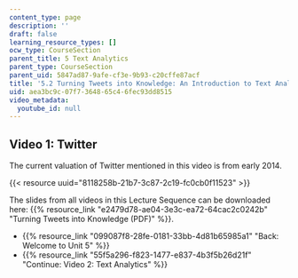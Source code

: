 ```yaml
---
content_type: page
description: ''
draft: false
learning_resource_types: []
ocw_type: CourseSection
parent_title: 5 Text Analytics
parent_type: CourseSection
parent_uid: 5847ad87-9afe-cf3e-9b93-c20cffe87acf
title: '5.2 Turning Tweets into Knowledge: An Introduction to Text Analytics'
uid: aea3bc9c-07f7-3648-65c4-6fec93dd8515
video_metadata:
  youtube_id: null
---
```

## Video 1: Twitter

The current valuation of Twitter mentioned in this video is from early 2014.

{{< resource uuid="8118258b-21b7-3c87-2c19-fc0cb0f11523" >}}

The slides from all videos in this Lecture Sequence can be downloaded here: {{% resource_link "e2479d78-ae04-3e3c-ea72-64cac2c0242b" "Turning Tweets into Knowledge (PDF)" %}}.

- {{% resource_link "099087f8-28fe-0181-33bb-4d81b65985a1" "Back: Welcome to Unit 5" %}}
- {{% resource_link "55f5a296-f823-1477-e837-4b3f5b26d21f" "Continue: Video 2: Text Analytics" %}}